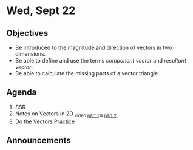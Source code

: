 Wed, Sept 22
=====================

Objectives
------------
- Be introduced to the magnitude and direction of vectors in two dimensions.
- Be able to define and use the terms *component vector* and *resultant vector*.
- Be able to calculate the missing parts of a vector triangle.


Agenda  
---------  

1. SSR
2. Notes on Vectors in 2D <sub>video [part 1][p1] & [part 2][p2]</sub>
3. Do the [Vectors Practice](https://avon.schoology.com/course/5138386942/materials/gp/5333970890)

Announcements
-------------  

[p1]: https://avon.schoology.com/course/5138386942/materials/gp/5333945435
[p2]: https://avon.schoology.com/course/5138386942/materials/gp/5333947550
<!--stackedit_data:
eyJoaXN0b3J5IjpbLTE5ODA5MjUzNzYsLTE0NjY5NzY2LC05OD
Y2OTM3OTcsLTIwMDQ3MDUwOTgsLTE3NzY3ODc5MzcsLTM0NDMy
Njk1OSwyMDQzNzMyMzgxLDM5NzY4MjMzNCwtNTU0NDQzMDQ5LD
YwNDcyNzE3OCwxNjkxNTIyMjA5LC0xNTYzNDQ4NjI3LC0xODY2
MzI0MzQ3LDY2OTcyNzM3NCwxODgwMzM0NzQ5LC03NDczNzk5MD
EsLTI4ODcwMzYzNSwzMjAzNzI4NjksLTE3MDAzMDg5NzIsLTIw
NTA5MzM5NTldfQ==
-->